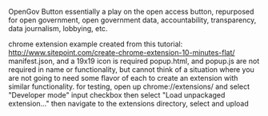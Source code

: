 OpenGov Button
essentially a play on the open access button, repurposed for open government, open government data, accountability, transparency, data journalism, lobbying, etc.

chrome extension
example created from this tutorial: http://www.sitepoint.com/create-chrome-extension-10-minutes-flat/
manifest.json, and a 19x19 icon is required
popup.html, and popup.js are not required in name or functionality, but cannot think of a situation where you are not going to need some flavor of each to create an extension with similar functionality.
for testing, open up chrome://extensions/ and select "Developer mode" input checkbox
then select "Load unpackaged extension..."
then navigate to the extensions directory, select and upload


